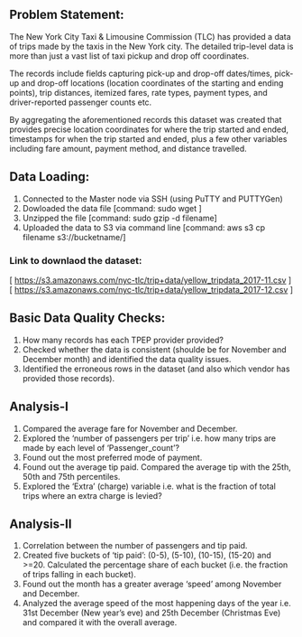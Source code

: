 ## Problem Statement:

The New York City Taxi & Limousine Commission (TLC) has provided a data of trips made by the taxis in the New York city. The detailed trip-level data is more than just a vast list of taxi pickup and drop off coordinates.

The records include fields capturing pick-up and drop-off dates/times, pick-up and drop-off locations (location coordinates of the starting and ending points), trip distances, itemized fares, rate types, payment types, and driver-reported passenger counts etc.

By aggregating the aforementioned records this dataset was created that provides precise location coordinates for where the trip started and ended, timestamps for when the trip started and ended, plus a few other variables including fare amount, payment method, and distance travelled.

## Data Loading:

1. Connected to the Master node via SSH (using PuTTY and PUTTYGen)
2. Dowloaded the data file [command: sudo wget <link to file>]
3. Unzipped the file [command: sudo gzip -d filename]
4. Uploaded the data to S3 via command line [command: aws s3 cp filename s3://bucketname/]

### Link to downlaod the dataset:
[ https://s3.amazonaws.com/nyc-tlc/trip+data/yellow_tripdata_2017-11.csv ]
[ https://s3.amazonaws.com/nyc-tlc/trip+data/yellow_tripdata_2017-12.csv ]


## Basic Data Quality Checks:

1. How many records has each TPEP provider provided?
2. Checked whether the data is consistent (shoulde be for November and December month) and identified the data quality issues.
3. Identified the erroneous rows in the dataset (and also which vendor has provided those records).
 

## Analysis-I

1. Compared the average fare for November and December.
2. Explored the ‘number of passengers per trip’ i.e. how many trips are made by each level of ‘Passenger_count’?
3. Found out the most preferred mode of payment.
4. Found out the average tip paid. Compared the average tip with the 25th, 50th and 75th percentiles.
5. Explored the ‘Extra’ (charge) variable i.e. what is the fraction of total trips where an extra charge is levied?

## Analysis-II

1. Correlation between the number of passengers and tip paid.
2. Created five buckets of ‘tip paid’: (0-5), (5-10), (10-15), (15-20) and >=20. Calculated the percentage share of each bucket (i.e. the fraction of trips falling in each bucket).
3. Found out the month has a greater average ‘speed’ among November and December.
4. Analyzed the average speed of the most happening days of the year i.e. 31st December (New year’s eve) and 25th December (Christmas Eve) and compared it with the overall average. 
